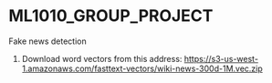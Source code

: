 # ML1010_GROUP_PROJECT
Fake news detection

1. Download word vectors from this address:
https://s3-us-west-1.amazonaws.com/fasttext-vectors/wiki-news-300d-1M.vec.zip
